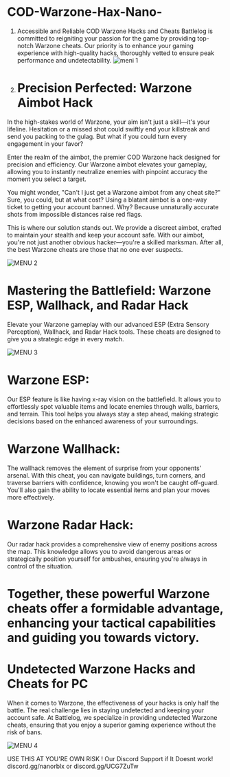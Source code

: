 # COD-Warzone-Hax-Nano-

1. Accessible and Reliable COD Warzone Hacks and Cheats
Battlelog is committed to reigniting your passion for the game by providing top-notch Warzone cheats. Our priority is to enhance your gaming experience with high-quality hacks, thoroughly vetted to ensure peak performance and undetectability.
![meni 1](https://github.com/user-attachments/assets/42a92262-a767-478f-9efa-d16198607c21)


2. # Precision Perfected: Warzone Aimbot Hack
In the high-stakes world of Warzone, your aim isn't just a skill—it's your lifeline. Hesitation or a missed shot could swiftly end your killstreak and send you packing to the gulag. But what if you could turn every engagement in your favor?

Enter the realm of the aimbot, the premier COD Warzone hack designed for precision and efficiency. Our Warzone aimbot elevates your gameplay, allowing you to instantly neutralize enemies with pinpoint accuracy the moment you select a target.

You might wonder, "Can't I just get a Warzone aimbot from any cheat site?" Sure, you could, but at what cost? Using a blatant aimbot is a one-way ticket to getting your account banned. Why? Because unnaturally accurate shots from impossible distances raise red flags.

This is where our solution stands out. We provide a discreet aimbot, crafted to maintain your stealth and keep your account safe. With our aimbot, you're not just another obvious hacker—you're a skilled marksman. After all, the best Warzone cheats are those that no one ever suspects.

![MENU 2](https://github.com/user-attachments/assets/2563f52f-6acf-4dc8-9eb7-6c6796bbb015)



# Mastering the Battlefield: Warzone ESP, Wallhack, and Radar Hack
Elevate your Warzone gameplay with our advanced ESP (Extra Sensory Perception), Wallhack, and Radar Hack tools. These cheats are designed to give you a strategic edge in every match.
 
![MENU 3](https://github.com/user-attachments/assets/326a735f-9c8d-4b08-915c-c0fb9f8ab65f)



# Warzone ESP:
Our ESP feature is like having x-ray vision on the battlefield. It allows you to effortlessly spot valuable items and locate enemies through walls, barriers, and terrain. This tool helps you always stay a step ahead, making strategic decisions based on the enhanced awareness of your surroundings.

# Warzone Wallhack:
The wallhack removes the element of surprise from your opponents' arsenal. With this cheat, you can navigate buildings, turn corners, and traverse barriers with confidence, knowing you won't be caught off-guard. You'll also gain the ability to locate essential items and plan your moves more effectively.

# Warzone Radar Hack:
Our radar hack provides a comprehensive view of enemy positions across the map. This knowledge allows you to avoid dangerous areas or strategically position yourself for ambushes, ensuring you're always in control of the situation.

# Together, these powerful Warzone cheats offer a formidable advantage, enhancing your tactical capabilities and guiding you towards victory.

 

# Undetected Warzone Hacks and Cheats for PC
When it comes to Warzone, the effectiveness of your hacks is only half the battle. The real challenge lies in staying undetected and keeping your account safe. At Battlelog, we specialize in providing undetected Warzone cheats, ensuring that you enjoy a superior gaming experience without the risk of bans.

![MENU 4](https://github.com/user-attachments/assets/a701cc5a-8597-4b0a-956d-312a69895f2e)

USE THIS AT YOU'RE OWN RISK !
Our Discord Support if It Doesnt work!
discord.gg/nanorblx or discord.gg/UCG7ZuTw
